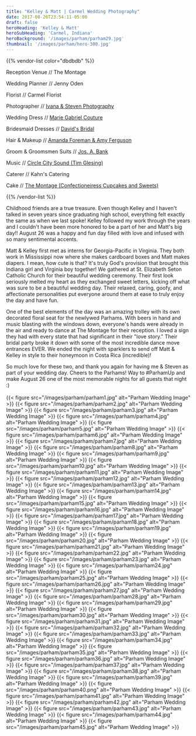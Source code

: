 ```yaml
---
title: "Kelley & Matt | Carmel Wedding Photography"
date: 2017-08-26T23:54:11-05:00
draft: false
heroHeading: 'Kelley & Matt'
heroSubHeading: 'Carmel, Indiana'
heroBackground: '/images/parham/parham29.jpg'
thumbnail: '/images/parham/hero-300.jpg'
---
```


{{% vendor-list color="dbdbdb" %}}

Reception Venue // The Montage

Wedding Planner // Jenny Oden

Florist // Carmel Florist

Photographer // [Ivana & Steven Photography](https://ivanasteven.com/)

Wedding Dress // [Marie Gabriel Couture](https://bridalandformalinc.com/)

Bridesmaid Dresses // [David's Bridal](https://www.davidsbridal.com/)

Hair & Makeup // [Amanda Foreman & Amy Ferguson](http://www.hairs2thebride.com/)

Groom & Groomsmen Suits // [Jos. A. Bank](https://www.menswearhouse.com/)

Music // [Circle City Sound (Tim Glesing)](https://www.andrewblakeband.com/)

Caterer // Kahn's Catering

Cake // [The Montage (Confectioneiress Cupcakes and Sweets)](http://www.oakmillbakery.com/)

{{% /vendor-list %}}

Childhood friends are a true treasure. Even though Kelley 
and I haven't talked in seven years since graduating high school, 
everything felt exactly the same as when we last spoke! Kelley followed my 
work through the years and I couldn't have been more honored to be a part 
of her and Matt's big day!! August 26 was a happy and fun day filled with 
love and infused with so many sentimental accents. 

Matt &amp; Kelley first met 
as interns for Georgia-Pacific in Virginia. They both work in Mississippi 
now where she makes cardboard boxes and Matt makes diapers. I mean, how 
cute is that? It's truly God's provision that brought this Indiana girl and 
Virginia boy together! We gathered at St. Elizabeth Seton Catholic Church 
 for their beautiful wedding ceremony. Their first look seriously melted my 
heart as they exchanged sweet letters, kicking off what was sure to be a 
beautiful wedding day. Their relaxed, caring, goofy, and affectionate 
personalities put everyone around them at ease to truly enjoy the day and 
have fun. 

One of the best elements of the day was an amazing trolley with 
its own decorated floral seat for the newlywed Parhams. With beers in hand 
and music blasting with the windows down, everyone's hands were already in 
the air and ready to dance at The Montage for their reception. I loved a 
sign they had with every state that had significant in their &quot;love story.&quot; 
Their bridal party broke it down with some of the most incredible dance 
move entrances EVER.  We ended the night with sparklers to send off Matt &amp; 
Kelley in style to their honeymoon in Costa Rica (incredible)! 

So much love for these two, and thank you again for having me &amp; Steven as part of your 
wedding day. Cheers to the Parhams! Way to #ParhamUp and make August 26 one 
of the most memorable nights for all guests that night :)
<br/>
<br/>
{{< figure src="/images/parham/parham1.jpg" alt="Parham Wedding Image" >}}
{{< figure src="/images/parham/parham2.jpg" alt="Parham Wedding Image" >}}
{{< figure src="/images/parham/parham3.jpg" alt="Parham Wedding Image" >}}
{{< figure src="/images/parham/parham4.jpg" alt="Parham Wedding Image" >}}
{{< figure src="/images/parham/parham5.jpg" alt="Parham Wedding Image" >}}
{{< figure src="/images/parham/parham6.jpg" alt="Parham Wedding Image" >}}
{{< figure src="/images/parham/parham7.jpg" alt="Parham Wedding Image" >}}
{{< figure src="/images/parham/parham8.jpg" alt="Parham Wedding Image" >}}
{{< figure src="/images/parham/parham9.jpg" alt="Parham Wedding Image" >}}
{{< figure src="/images/parham/parham10.jpg" alt="Parham Wedding Image" >}}
{{< figure src="/images/parham/parham11.jpg" alt="Parham Wedding Image" >}}
{{< figure src="/images/parham/parham12.jpg" alt="Parham Wedding Image" >}}
{{< figure src="/images/parham/parham13.jpg" alt="Parham Wedding Image" >}}
{{< figure src="/images/parham/parham14.jpg" alt="Parham Wedding Image" >}}
{{< figure src="/images/parham/parham15.jpg" alt="Parham Wedding Image" >}}
{{< figure src="/images/parham/parham16.jpg" alt="Parham Wedding Image" >}}
{{< figure src="/images/parham/parham17.jpg" alt="Parham Wedding Image" >}}
{{< figure src="/images/parham/parham18.jpg" alt="Parham Wedding Image" >}}
{{< figure src="/images/parham/parham19.jpg" alt="Parham Wedding Image" >}}
{{< figure src="/images/parham/parham20.jpg" alt="Parham Wedding Image" >}}
{{< figure src="/images/parham/parham21.jpg" alt="Parham Wedding Image" >}}
{{< figure src="/images/parham/parham22.jpg" alt="Parham Wedding Image" >}}
{{< figure src="/images/parham/parham23.jpg" alt="Parham Wedding Image" >}}
{{< figure src="/images/parham/parham24.jpg" alt="Parham Wedding Image" >}}
{{< figure src="/images/parham/parham25.jpg" alt="Parham Wedding Image" >}}
{{< figure src="/images/parham/parham26.jpg" alt="Parham Wedding Image" >}}
{{< figure src="/images/parham/parham27.jpg" alt="Parham Wedding Image" >}}
{{< figure src="/images/parham/parham28.jpg" alt="Parham Wedding Image" >}}
{{< figure src="/images/parham/parham29.jpg" alt="Parham Wedding Image" >}}
{{< figure src="/images/parham/parham30.jpg" alt="Parham Wedding Image" >}}
{{< figure src="/images/parham/parham31.jpg" alt="Parham Wedding Image" >}}
{{< figure src="/images/parham/parham32.jpg" alt="Parham Wedding Image" >}}
{{< figure src="/images/parham/parham33.jpg" alt="Parham Wedding Image" >}}
{{< figure src="/images/parham/parham34.jpg" alt="Parham Wedding Image" >}}
{{< figure src="/images/parham/parham35.jpg" alt="Parham Wedding Image" >}}
{{< figure src="/images/parham/parham36.jpg" alt="Parham Wedding Image" >}}
{{< figure src="/images/parham/parham37.jpg" alt="Parham Wedding Image" >}}
{{< figure src="/images/parham/parham38.jpg" alt="Parham Wedding Image" >}}
{{< figure src="/images/parham/parham39.jpg" alt="Parham Wedding Image" >}}
{{< figure src="/images/parham/parham40.png" alt="Parham Wedding Image" >}}
{{< figure src="/images/parham/parham41.jpg" alt="Parham Wedding Image" >}}
{{< figure src="/images/parham/parham42.jpg" alt="Parham Wedding Image" >}}
{{< figure src="/images/parham/parham43.jpg" alt="Parham Wedding Image" >}}
{{< figure src="/images/parham/parham44.jpg" alt="Parham Wedding Image" >}}
{{< figure src="/images/parham/parham45.jpg" alt="Parham Wedding Image" >}}